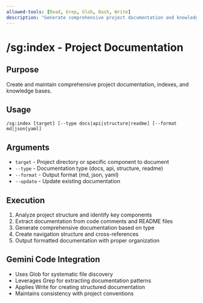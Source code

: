 ```yaml
---
allowed-tools: [Read, Grep, Glob, Bash, Write]
description: "Generate comprehensive project documentation and knowledge base"
---
```


# /sg:index - Project Documentation

## Purpose
Create and maintain comprehensive project documentation, indexes, and knowledge bases.

## Usage
```
/sg:index [target] [--type docs|api|structure|readme] [--format md|json|yaml]
```

## Arguments
- `target` - Project directory or specific component to document
- `--type` - Documentation type (docs, api, structure, readme)
- `--format` - Output format (md, json, yaml)
- `--update` - Update existing documentation

## Execution
1. Analyze project structure and identify key components
2. Extract documentation from code comments and README files
3. Generate comprehensive documentation based on type
4. Create navigation structure and cross-references
5. Output formatted documentation with proper organization

## Gemini Code Integration
- Uses Glob for systematic file discovery
- Leverages Grep for extracting documentation patterns
- Applies Write for creating structured documentation
- Maintains consistency with project conventions